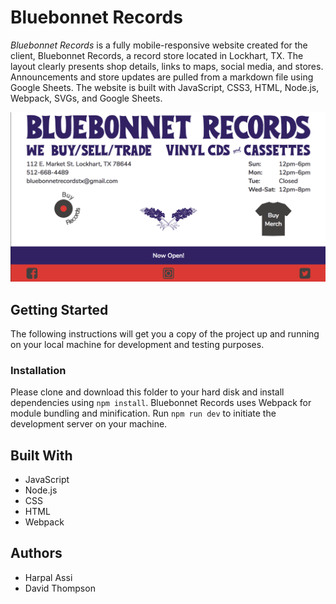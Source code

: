# Bluebonnet Records

_Bluebonnet Records_ is a fully mobile-responsive website created for the client, Bluebonnet Records, a record store located in Lockhart, TX. The layout clearly presents shop details, links to maps, social media, and stores. Announcements and store updates are pulled from a markdown file using Google Sheets. The website is built with JavaScript, CSS3, HTML, Node.js, Webpack, SVGs, and Google Sheets.

![Screenshot](screenshot.png)

## Getting Started

The following instructions will get you a copy of the project up and running on your local machine for development and testing purposes.

### Installation

Please clone and download this folder to your hard disk and install dependencies using `npm install`. Bluebonnet Records uses Webpack for module bundling and minification. Run `npm run dev` to initiate the development server on your machine.

## Built With

- JavaScript
- Node.js
- CSS
- HTML
- Webpack

## Authors

- Harpal Assi
- David Thompson
